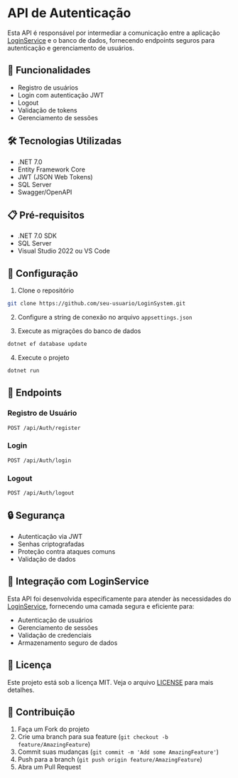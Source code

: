 # API de Autenticação

Esta API é responsável por intermediar a comunicação entre a aplicação [LoginService](https://github.com/zSakai/LoginService) e o banco de dados, fornecendo endpoints seguros para autenticação e gerenciamento de usuários.

## 🚀 Funcionalidades

- Registro de usuários
- Login com autenticação JWT
- Logout
- Validação de tokens
- Gerenciamento de sessões

## 🛠️ Tecnologias Utilizadas

- .NET 7.0
- Entity Framework Core
- JWT (JSON Web Tokens)
- SQL Server
- Swagger/OpenAPI

## 📋 Pré-requisitos

- .NET 7.0 SDK
- SQL Server
- Visual Studio 2022 ou VS Code

## 🔧 Configuração

1. Clone o repositório
```bash
git clone https://github.com/seu-usuario/LoginSystem.git
```

2. Configure a string de conexão no arquivo `appsettings.json`

3. Execute as migrações do banco de dados
```bash
dotnet ef database update
```

4. Execute o projeto
```bash
dotnet run
```

## 📝 Endpoints

### Registro de Usuário
```
POST /api/Auth/register
```

### Login
```
POST /api/Auth/login
```

### Logout
```
POST /api/Auth/logout
```

## 🔒 Segurança

- Autenticação via JWT
- Senhas criptografadas
- Proteção contra ataques comuns
- Validação de dados

## 🤝 Integração com LoginService

Esta API foi desenvolvida especificamente para atender às necessidades do [LoginService](https://github.com/seu-usuario/LoginService), fornecendo uma camada segura e eficiente para:

- Autenticação de usuários
- Gerenciamento de sessões
- Validação de credenciais
- Armazenamento seguro de dados

## 📄 Licença

Este projeto está sob a licença MIT. Veja o arquivo [LICENSE](LICENSE) para mais detalhes.

## 👥 Contribuição

1. Faça um Fork do projeto
2. Crie uma branch para sua feature (`git checkout -b feature/AmazingFeature`)
3. Commit suas mudanças (`git commit -m 'Add some AmazingFeature'`)
4. Push para a branch (`git push origin feature/AmazingFeature`)
5. Abra um Pull Request 
